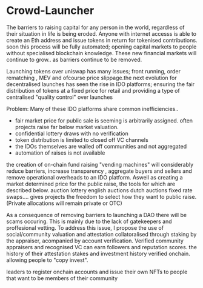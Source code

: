 # Crowd-Launcher

The barriers to raising capital for any person in the world, regardless of their situation in life is being eroded. Anyone with internet accesss is able to create an Eth address and issue tokens in return for tokenised contributions.
soon this process will be fully automated; opening capital markets to people without specialised blockchain knowledge. These new financial markets will continue to grow.. as barriers continue to be removed. 

Launching tokens over uniswap has many issues; front running, order rematching , MEV and ofcourse price slippage.the next evolution for decentralised launches has seen the rise in IDO platforms; ensuring the fair distribution of tokens at a fixed price for retail and providing a type of centralised "quality control" over launches


Problem:
Many of these IDO platforms share common inefficiencies..
- fair market price for public sale is seeming is arbitrarily assigned. often projects raise far below market valuation.
- confidential lottery draws with no verification
- token distribution is limited to closed off VC channels 
- the IDOs themselves are walled off communities and not aggregated
- automation of raises is not available  

the creation of on-chain fund raising "vending machines" will considerably reduce barriers, increase transparency , aggregate buyers and sellers and remove operational overheads to an IDO platform. Aswell as creating a market determined price for the public raise, the tools for which are described below. 
auction lottery
english auctions
dutch auctions
fixed rate swaps....
gives projects the freedom to select how they want to public raise. 
(Private allocations will remain private or OTC) 

As a consequence of removing barriers to launching a DAO there will be scams occuring. This is mainly due to the lack of gatekeepers and proffesional vetting. 
To address this issue, I propose the use of social/community valuation and attestation collatoralised through staking by the appraiser, acompanied by account verification. Verified community appraisers and recognised VC can earn followers and reputation scores. the history of their attestation stakes and investment history verified onchain. allowing people to "copy invest". 

leaders to register onchain accounts and issue their own NFTs to people that want to be members of their community 
